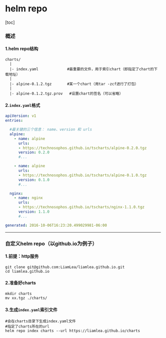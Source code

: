 # helm repo

[toc]

### 概述

#### 1.helm repo结构

```shell
charts/
  |
  |- index.yaml             #最重要的文件，用于索引chart（即指定了chart的下载地址）
  |
  |- alpine-0.1.2.tgz       #某一个chart（用tar -zcf进行了打包）
  |
  |- alpine-0.1.2.tgz.prov   #设置chart的签名（可以省略）
```

#### 2.`index.yaml`格式
```yaml
apiVersion: v1
entries:

  #最关键的三个信息： name、version 和 urls
  alpine:
    - name: alpine
      urls:
      - https://technosophos.github.io/tscharts/alpine-0.2.0.tgz
      version: 0.2.0
      #...

    - name: alpine
      urls:
      - https://technosophos.github.io/tscharts/alpine-0.1.0.tgz
      version: 0.1.0
      #...

  nginx:
    - name: nginx
      urls:
      - https://technosophos.github.io/tscharts/nginx-1.1.0.tgz
      version: 1.1.0
      #...

generated: 2016-10-06T16:23:20.499029981-06:00
```

***

### 自定义helm repo（以github.io为例子）

#### 1.前提：http服务
```shell
git clone git@github.com:LiamLea/liamlea.github.io.git
cd liamlea.github.io
```

#### 2.准备好charts
```shell
mkdir charts
mv xx.tgz ./charts/
```

#### 3.生成`index.yaml`索引文件
```shell
#会在charts目录下生成index.yaml文件
#指定了charts所在的url
helm repo index charts --url https://liamlea.github.io/charts
```
